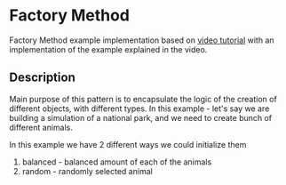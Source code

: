 # Factory Method 

Factory Method example implementation based on [video tutorial](https://www.youtube.com/watch?v=EcFVTgRHJLM) with an implementation of the example explained in the video. 

## Description
Main purpose of this pattern is to encapsulate the logic of the creation of different objects, with different types.
In this example - let's say we are building a simulation of a national park, and we need to create bunch of different animals.

In this example we have 2 different ways we could initialize them
  1. balanced - balanced amount of each of the animals
  2. random - randomly selected animal
